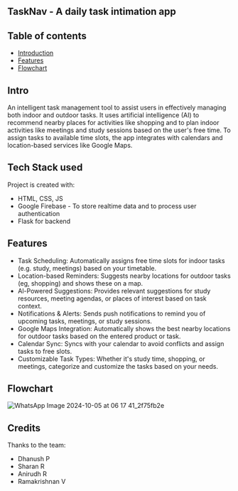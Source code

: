 ## TaskNav - A daily task intimation app

## Table of contents
* [Introduction](#Intro)
* [Features](#Features)
* [Flowchart](#Flowchart)

## Intro
An intelligent task management tool to assist users in effectively managing both indoor and outdoor tasks. It uses artificial intelligence (AI) to recommend nearby places for activities like shopping and to plan indoor activities like meetings and study sessions based on the user's free time. To assign tasks to available time slots, the app integrates with calendars and location-based services like Google Maps.

## Tech Stack used
Project is created with:
* HTML, CSS, JS
* Google Firebase - To store realtime data and to process user authentication
* Flask for backend

## Features

* Task Scheduling: Automatically assigns free time slots for indoor tasks (e.g. study, meetings) based on your timetable.
* Location-based Reminders: Suggests nearby locations for outdoor tasks (eg, shopping) and shows these on a map.
* Al-Powered Suggestions: Provides relevant suggestions for study resources, meeting agendas, or places of interest based on task context.
* Notifications & Alerts: Sends push notifications to remind you of upcoming tasks, meetings, or study sessions.
* Google Maps Integration: Automatically shows the best nearby locations for outdoor tasks based on the entered product or task.
* Calendar Sync: Syncs with your calendar to avoid conflicts and assign tasks to free slots.
* Customizable Task Types: Whether it's study time, shopping, or meetings, categorize and customize the tasks based on your needs.

## Flowchart

![WhatsApp Image 2024-10-05 at 06 17 41_2f75fb2e](https://github.com/user-attachments/assets/7325f6f8-40fe-48be-948e-388d385e9c41)

	

## Credits

Thanks to the team:
- Dhanush P
- Sharan R 
- Anirudh R 
- Ramakrishnan V 
